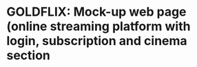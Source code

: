 # GOLDFLIX: Mock-up web page (online streaming platform with login, subscription and cinema section
